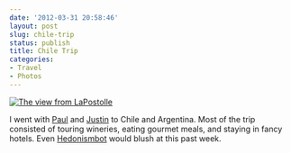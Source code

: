 ```yaml
---
date: '2012-03-31 20:58:46'
layout: post
slug: chile-trip
status: publish
title: Chile Trip
categories:
- Travel
- Photos
---
```


[![The view from LaPostolle](/images/IMG_1068_small.jpg)](/images/IMG_1068.jpg)

I went with [Paul](http://journal.paul.querna.org/) and [Justin](http://www.erenkrantz.com/) to Chile and Argentina. Most of the trip consisted of touring wineries, eating gourmet meals, and staying in fancy hotels. Even [Hedonismbot](http://futurama.wikia.com/wiki/Hedonismbot) would blush at this past week.
